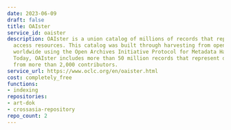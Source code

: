 ```yaml
---
date: 2023-06-09
draft: false
title: OAIster
service_id: oaister
description: OAIster is a union catalog of millions of records that represent open
  access resources. This catalog was built through harvesting from open access collections
  worldwide using the Open Archives Initiative Protocol for Metadata Harvesting (OAI-PMH).
  Today, OAIster includes more than 50 million records that represent digital resources
  from more than 2,000 contributors.
service_url: https://www.oclc.org/en/oaister.html
cost: completely_free
functions:
- indexing
repositories:
- art-dok
- crossasia-repository
repo_count: 2
---
```



